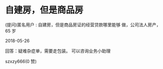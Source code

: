 # 自建房，但是商品房

(提问)匿名用户 : 自建房，但是商品房证的经营贷款哪里能够 做，公司法人房产，65 岁

2018-05-26

回答：疑难杂症单，需要走包装。 可以咨询业务小助理

szxzy666(0 赞)